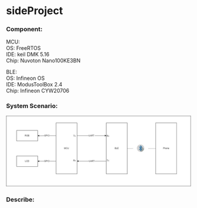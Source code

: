 # sideProject
### Component:
MCU:  
OS: FreeRTOS  
IDE: keil DMK 5.16  
Chip: Nuvoton Nano100KE3BN    

BLE:  
OS: Infineon OS  
IDE: ModusToolBox 2.4  
Chip: Infineon CYW20706  

### System Scenario:
![System Scenario](https://github.com/adam831024/sideProject/blob/main/sideProject.jpg)
### Describe: 

